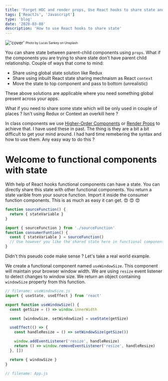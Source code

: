 ```yaml
---
title: 'Forget HOC and render props, Use React hooks to share state and state logic between components'
tags: ['ReactJs', 'Javascript']
type: 'blog'
date: '2020-03-08'
description: 'How to use React hooks to share state'
---
```


!['cover'](https://kapilgorve.s3.ap-south-1.amazonaws.com/blog/covers/react-hooks-man.jpg)
<sub><sup>Photo by Lucas Sankey on Unsplash</sup></sub>

You can share state between parent-child components using `props`. What if the components you are trying to share state don't have parent child relationship. Couple of ways that come to mind:

- Share using global state solution like Redux
- Share using inbuilt React state sharing mechnaism as React `context`
- Move the state to top component and pass to bottom (unrealistic)

These above solutions are applicable where you need something global present across your apps.

What if you need to share some state which will be only used in couple of places ? Isn't using Redux or Context an overkill here ?

In class components we use [Higher-Order Components](https://reactjs.org/docs/higher-order-components.html) or [Render Props](https://reactjs.org/docs/render-props.html) to achieve that. I have used these in past. The thing is they are a bit a bit difficult to get your mind around. I had hard time remebering the syntax and how to use them. Any easy way to do this ?

# Welcome to functional components with state

With help of React hooks functional components can have a state. You can directly share this state with other functional components. You return a state varible from your source function. Import it inside the consumer function components. This is as much as easy it can get. 😍 😍 😍

```jsx
function sourceFunction() {
  return { stateVariable }
}

import { sourceFunction } from './sourceFunction'
function consumerFuntion() {
  const { stateVariable } = sourceFunction()
  // Use however you like the shared state here in functional component
}
```

Didn't this pseudo code make sense ? Let's take a real world example.

We create a functional component named `useWindowSize`. This component will maintain your browser window width. We are using `resize` event listener to detect changes to window size. We return an object containing `windowSize` property from this function.

```jsx
// filename: useWindowSize.js
import { useState, useEffect } from 'react'

export function useWindowSize() {
  const getSize = () => window.innerWidth

  const [windowSize, setWindowSize] = useState(getSize)

  useEffect(() => {
    const handleResize = () => setWindowSize(getSize())

    window.addEventListener('resize', handleResize)
    return () => window.removeEventListener('resize', handleResize)
  }, [])

  return { windowSize }
}
```
```jsx
// filename: App.js



```
